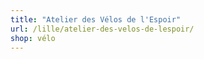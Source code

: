 ```yaml
---
title: "Atelier des Vélos de l'Espoir"
url: /lille/atelier-des-velos-de-lespoir/
shop: vélo
---
```

